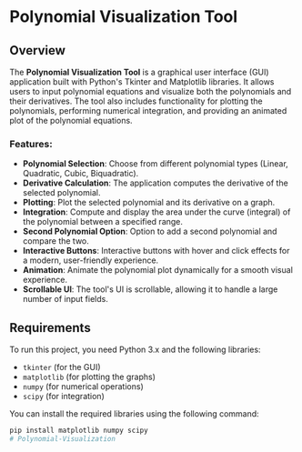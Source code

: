 # Polynomial Visualization Tool

## Overview
The **Polynomial Visualization Tool** is a graphical user interface (GUI) application built with Python's Tkinter and Matplotlib libraries. It allows users to input polynomial equations and visualize both the polynomials and their derivatives. The tool also includes functionality for plotting the polynomials, performing numerical integration, and providing an animated plot of the polynomial equations.

### Features:
- **Polynomial Selection**: Choose from different polynomial types (Linear, Quadratic, Cubic, Biquadratic).
- **Derivative Calculation**: The application computes the derivative of the selected polynomial.
- **Plotting**: Plot the selected polynomial and its derivative on a graph.
- **Integration**: Compute and display the area under the curve (integral) of the polynomial between a specified range.
- **Second Polynomial Option**: Option to add a second polynomial and compare the two.
- **Interactive Buttons**: Interactive buttons with hover and click effects for a modern, user-friendly experience.
- **Animation**: Animate the polynomial plot dynamically for a smooth visual experience.
- **Scrollable UI**: The tool's UI is scrollable, allowing it to handle a large number of input fields.

## Requirements
To run this project, you need Python 3.x and the following libraries:
- `tkinter` (for the GUI)
- `matplotlib` (for plotting the graphs)
- `numpy` (for numerical operations)
- `scipy` (for integration)

You can install the required libraries using the following command:
```bash
pip install matplotlib numpy scipy
# Polynomial-Visualization
